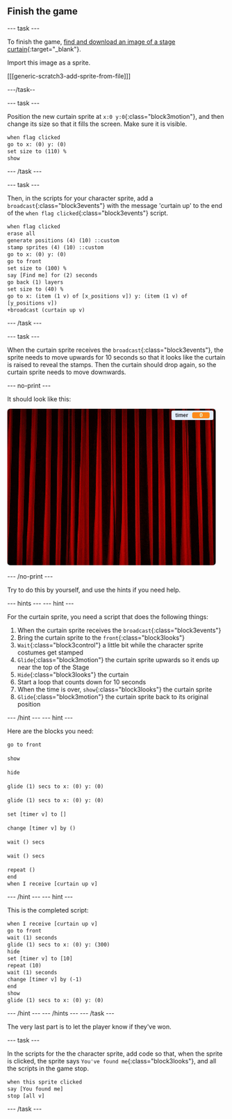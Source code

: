 ## Finish the game

\--- task \---

To finish the game, [find and download an image of a stage curtain](https://www.google.co.uk/search?q=stage+curtain&source=lnms&tbm=isch&sa=X&ved=0ahUKEwjKg9O1k8_VAhXSL1AKHe1HDMIQ_AUICigB&biw=1362&bih=584){:target="_blank"}.

Import this image as a sprite.

[[[generic-scratch3-add-sprite-from-file]]]

\---/task--

\--- task \---

Position the new curtain sprite at `x:0 y:0`{:class="block3motion"}, and then change its size so that it fills the screen. Make sure it is visible.

```blocks3
when flag clicked
go to x: (0) y: (0)
set size to (110) %
show
```

\--- /task \---

\--- task \---

Then, in the scripts for your character sprite, add a `broadcast`{:class="block3events"} with the message 'curtain up' to the end of the `when flag clicked`{:class="block3events"} script.

```blocks3
when flag clicked
erase all
generate positions (4) (10) ::custom
stamp sprites (4) (10) ::custom
go to x: (0) y: (0)
go to front
set size to (100) %
say [Find me] for (2) seconds
go back (1) layers
set size to (40) %
go to x: (item (1 v) of [x_positions v]) y: (item (1 v) of [y_positions v])
+broadcast (curtain up v)
```

\--- /task \---

\--- task \---

When the curtain sprite receives the `broadcast`{:class="block3events"}, the sprite needs to move upwards for 10 seconds so that it looks like the curtain is raised to reveal the stamps. Then the curtain should drop again, so the curtain sprite needs to move downwards.

\--- no-print \---

It should look like this:

![demo 2](images/demo_2.gif)

\--- /no-print \---

Try to do this by yourself, and use the hints if you need help.

\--- hints \--- \--- hint \---

For the curtain sprite, you need a script that does the following things:

1. When the curtain sprite receives the `broadcast`{:class="block3events"}
2. Bring the curtain sprite to the `front`{:class="block3looks"}
3. `Wait`{:class="block3control"} a little bit while the character sprite costumes get stamped
4. `Glide`{:class="block3motion"} the curtain sprite upwards so it ends up near the top of the Stage
5. `Hide`{:class="block3looks"} the curtain
6. Start a loop that counts down for 10 seconds
7. When the time is over, `show`{:class="block3looks"} the curtain sprite
8. `Glide`{:class="block3motion"} the curtain sprite back to its original position

\--- /hint \--- \--- hint \---

Here are the blocks you need:

```blocks3
go to front

show

hide

glide (1) secs to x: (0) y: (0)

glide (1) secs to x: (0) y: (0)

set [timer v] to []

change [timer v] by ()

wait () secs

wait () secs

repeat ()
end
when I receive [curtain up v]
```

\--- /hint \--- \--- hint \---

This is the completed script:

```blocks3
when I receive [curtain up v]
go to front
wait (1) seconds
glide (1) secs to x: (0) y: (300)
hide
set [timer v] to [10]
repeat (10)
wait (1) seconds
change [timer v] by (-1)
end
show
glide (1) secs to x: (0) y: (0)
```

\--- /hint \--- \--- /hints \--- \--- /task \---

The very last part is to let the player know if they've won.

\--- task \---

In the scripts for the the character sprite, add code so that, when the sprite is clicked, the sprite says `You've found me`{:class="block3looks"}, and all the scripts in the game stop.

```blocks3
when this sprite clicked
say [You found me]
stop [all v]
```

\--- /task \---